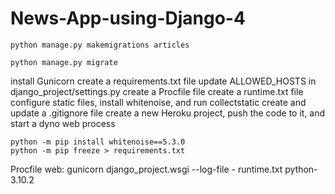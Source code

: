 # News-App-using-Django-4

    python manage.py makemigrations articles

    python manage.py migrate

install Gunicorn
create a requirements.txt file
update ALLOWED_HOSTS in django_project/settings.py
create a Procfile file
create a runtime.txt file
configure static files, install whitenoise, and run
collectstatic
create and update a .gitignore file
create a new Heroku project, push the code to it, and
start a dyno web process

    python -m pip install whitenoise==5.3.0
    python -m pip freeze > requirements.txt

Procfile
web: gunicorn django_project.wsgi --log-file -
runtime.txt
python-3.10.2